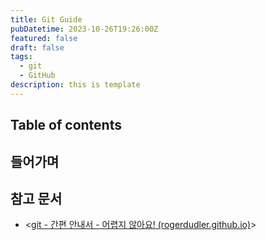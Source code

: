 ```yaml
---
title: Git Guide
pubDatetime: 2023-10-26T19:26:00Z
featured: false
draft: false
tags:
  - git
  - GitHub
description: this is template
---
```


## Table of contents

## 들어가며

## 참고 문서

- <[git - 간편 안내서 - 어렵지 않아요! (rogerdudler.github.io)](https://rogerdudler.github.io/git-guide/index.ko.html)>
